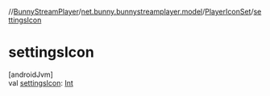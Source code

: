 //[BunnyStreamPlayer](../../../index.md)/[net.bunny.bunnystreamplayer.model](../index.md)/[PlayerIconSet](index.md)/[settingsIcon](settings-icon.md)

# settingsIcon

[androidJvm]\
val [settingsIcon](settings-icon.md): [Int](https://kotlinlang.org/api/core/kotlin-stdlib/kotlin/-int/index.html)